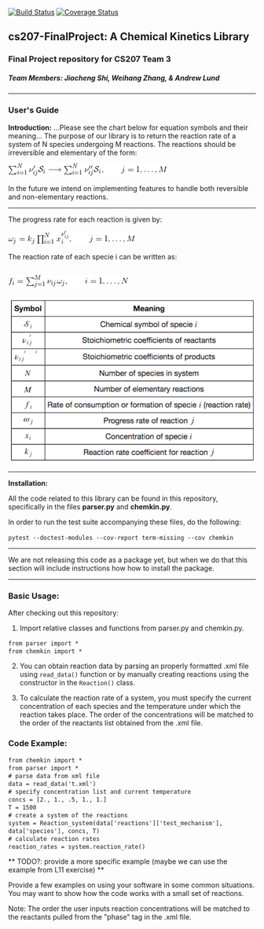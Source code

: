 [![Build Status](https://travis-ci.org/cs207team3/cs207-FinalProject.svg?branch=master)](https://travis-ci.org/cs207team3/cs207-FinalProject.svg?branch=master)
[![Coverage Status](https://coveralls.io/repos/github/cs207team3/cs207-FinalProject/badge.svg?branch=master)](https://coveralls.io/github/cs207team3/cs207-FinalProject?branch=master)

## cs207-FinalProject: A Chemical Kinetics Library
### Final Project repository for CS207 Team 3
##### Team Members: Jiacheng Shi, Weihang Zhang, & Andrew Lund

---

### User's Guide

**Introduction:**
...Please see the chart below for equation symbols and their meaning...
The purpose of our library is to return the reaction rate of a system of N species undergoing M reactions. The reactions should be irreversible and elementary of the form:

![img](https://github.com/cs207team3/cs207-FinalProject/blob/master/equations/reaction_form.png "Reaction Form")

In the future we intend on implementing features to handle both reversible and non-elementary reactions.

-----

The progress rate for each reaction is given by:

![img](https://github.com/cs207team3/cs207-FinalProject/blob/master/equations/progress_rate.png "Progress Rate")

The reaction rate of each specie i can be written as:

![img](https://github.com/cs207team3/cs207-FinalProject/blob/master/equations/reaction_rate.png "Reaction Rate")
----
![img](https://github.com/cs207team3/cs207-FinalProject/blob/master/equations/variables.png "Variables")

------

**Installation:**

All the code related to this library can be found in this repository, specifically in the files **parser.py** and **chemkin.py**.

In order to run the test suite accompanying these files, do the following:

`pytest --doctest-modules --cov-report term-missing --cov chemkin`

----

We are not releasing this code as a package yet, but when we do that this section will include instructions how how to install the package.

----

### Basic Usage:
After checking out this repository:
1. Import relative classes and functions from parser.py and chemkin.py.

  ```
  from parser import *
  from chemkin import *
  ```

2. You can obtain reaction data by parsing an properly formatted .xml file using `read_data()` function or by manually creating reactions using the constructor in the `Reaction()` class.

3. To calculate the reaction rate of a system, you must specify the current concentration of each species and the temperature under which the reaction takes place. The order of the concentrations will be matched to the order of the reactants list obtained from the .xml file.

### Code Example:
```
from chemkin import *
from parser import *
# parse data from xml file
data = read_data('t.xml')
# specify concentration list and current temperature
concs = [2., 1., .5, 1., 1.]
T = 1500
# create a system of the reactions
system = Reaction_system(data['reactions']['test_mechanism'], data['species'], concs, T)
# calculate reaction rates
reaction_rates = system.reaction_rate()
```

** TODO?: provide a more specific example (maybe we can use the example from L11 exercise) **

Provide a few examples on using your software in some common situations. You may want to show how the code works with a small set of reactions.

Note: The order the user inputs reaction concentrations will be matched to the reactants pulled from the "phase" tag in the .xml file.
